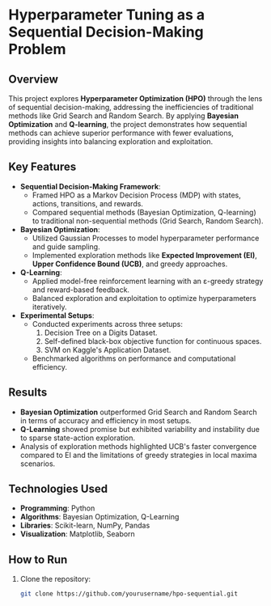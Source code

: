 # Hyperparameter Tuning as a Sequential Decision-Making Problem

## Overview
This project explores **Hyperparameter Optimization (HPO)** through the lens of sequential decision-making, addressing the inefficiencies of traditional methods like Grid Search and Random Search. By applying **Bayesian Optimization** and **Q-learning**, the project demonstrates how sequential methods can achieve superior performance with fewer evaluations, providing insights into balancing exploration and exploitation.

## Key Features
- **Sequential Decision-Making Framework**:
  - Framed HPO as a Markov Decision Process (MDP) with states, actions, transitions, and rewards.
  - Compared sequential methods (Bayesian Optimization, Q-learning) to traditional non-sequential methods (Grid Search, Random Search).
- **Bayesian Optimization**:
  - Utilized Gaussian Processes to model hyperparameter performance and guide sampling.
  - Implemented exploration methods like **Expected Improvement (EI)**, **Upper Confidence Bound (UCB)**, and greedy approaches.
- **Q-Learning**:
  - Applied model-free reinforcement learning with an ε-greedy strategy and reward-based feedback.
  - Balanced exploration and exploitation to optimize hyperparameters iteratively.
- **Experimental Setups**:
  - Conducted experiments across three setups:
    1. Decision Tree on a Digits Dataset.
    2. Self-defined black-box objective function for continuous spaces.
    3. SVM on Kaggle's Application Dataset.
  - Benchmarked algorithms on performance and computational efficiency.

## Results
- **Bayesian Optimization** outperformed Grid Search and Random Search in terms of accuracy and efficiency in most setups.
- **Q-Learning** showed promise but exhibited variability and instability due to sparse state-action exploration.
- Analysis of exploration methods highlighted UCB's faster convergence compared to EI and the limitations of greedy strategies in local maxima scenarios.

## Technologies Used
- **Programming**: Python
- **Algorithms**: Bayesian Optimization, Q-Learning
- **Libraries**: Scikit-learn, NumPy, Pandas
- **Visualization**: Matplotlib, Seaborn

## How to Run
1. Clone the repository:
   ```bash
   git clone https://github.com/yourusername/hpo-sequential.git
